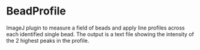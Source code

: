 # BeadProfile
ImageJ plugin to measure a field of beads and apply line profiles across each identified single bead. The output is a text file showing the intensity of the 2 highest peaks in the profile.
